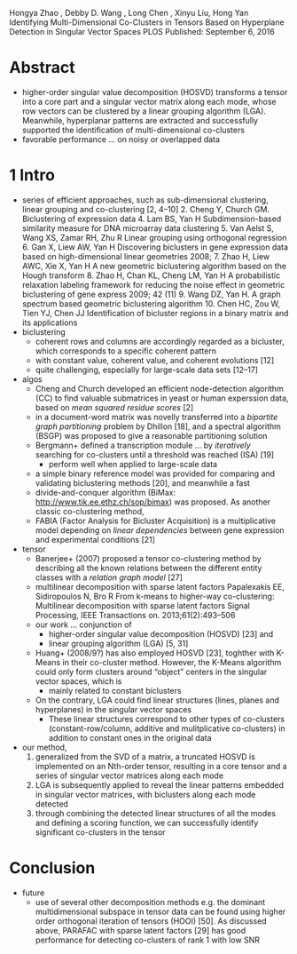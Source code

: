 Hongya Zhao , Debby D. Wang , Long Chen , Xinyu Liu, Hong Yan
Identifying Multi-Dimensional Co-Clusters in Tensors
  Based on Hyperplane Detection in Singular Vector Spaces
PLOS Published: September 6, 2016

# Abstract

* higher-order singular value decomposition (HOSVD)
  transforms a tensor into a core part and a singular vector matrix along each
  mode, whose
  row vectors can be clustered by a linear grouping algorithm (LGA). Meanwhile,
  hyperplanar patterns are extracted and successfully supported the
  identification of multi-dimensional co-clusters
* favorable performance ... on noisy or overlapped data

# 1 Intro

* series of efficient approaches, such as
  sub-dimensional clustering, linear grouping and co-clustering [2, 4–10]
  2. Cheng Y, Church GM. Biclustering of expression data
  4. Lam BS, Yan H
    Subdimension-based similarity measure for DNA microarray data clustering
  5. Van Aelst S, Wang XS, Zamar RH, Zhu R
    Linear grouping using orthogonal regression
  6. Gan X, Liew AW, Yan H
    Discovering biclusters in gene expression data
      based on high-dimensional linear geometries 2008;
  7. Zhao H, Liew AWC, Xie X, Yan H
    A new geometric biclustering algorithm based on the Hough transform
  8. Zhao H, Chan KL, Cheng LM, Yan H
    A probabilistic relaxation labeling framework
      for reducing the noise effect in geometric biclustering of gene express
    2009; 42 (11)
  9. Wang DZ, Yan H. A graph spectrum based geometric biclustering algorithm
  10. Chen HC, Zou W, Tien YJ, Chen JJ
    Identification of bicluster regions in a binary matrix and its applications
* biclustering
  * coherent rows and columns are accordingly regarded as a bicluster, which
    corresponds to a specific coherent pattern
  * with constant value, coherent value, and coherent evolutions [12]
  * quite challenging, especially for large-scale data sets [12–17]
* algos
  * Cheng and Church developed an efficient node-detection algorithm (CC) to
    find valuable submatrices in yeast or human experssion data, based on _mean
    squared residue scores_ [2]
  * in a document-word matrix was novelly transferred into a _bipartite graph
    partitioning_ problem by Dhillon [18], and a spectral algorithm (BSGP) was
    proposed to give a reasonable partitioning solution
  * Bergmann+ defined a transcription module ... by _iteratively_
    searching for co-clusters until a threshold was reached (ISA) [19]
    * perform well when applied to large-scale data
  * a simple binary reference model was provided for comparing and validating
    biclustering methods [20], and meanwhile a fast
  * divide-and-conquer algorithm (BiMax: http://www.tik.ee.ethz.ch/sop/bimax)
    was proposed. As another classic co-clustering method,
  * FABIA (Factor Analysis for Bicluster Acquisition) is a multiplicative
    model depending on _linear dependencies_ between gene expression and
    experimental conditions [21]
* tensor
  * Banerjee+ (2007) proposed a tensor co-clustering method by describing all
    the known relations between the different entity classes with a
    _relation graph model_ [27]
  * multilinear decomposition with sparse latent factors
      Papalexakis EE, Sidiropoulos N, Bro R
      From k-means to higher-way co-clustering:
        Multilinear decomposition with sparse latent factors
      Signal Processing, IEEE Transactions on. 2013;61(2):493–506
  * our work ... conjunction of
    * higher-order singular value decomposition (HOSVD) [23] and
    * linear grouping algorithm (LGA) [5, 31]
  * Huang+ (2008/9?) has also employed HOSVD [23], toghther with K-Means in
    their co-cluster method. However, the K-Means algorithm could only form
    clusters around “object” centers in the singular vector spaces, which is
    * mainly related to constant biclusters
  * On the contrary, LGA could find linear structures (lines, planes and
    hyperplanes) in the singular vector spaces
    * These linear structures correspond to other types of co-clusters
      (constant-row/column, additive and mulitplicative co-clusters)
      in addition to constant ones in the original data
* our method,
  1. generalized from the SVD of a matrix, a truncated HOSVD is implemented on
     an Nth-order tensor, resulting in a core tensor and a series of singular
     vector matrices along each mode
  2. LGA is subsequently applied to reveal the linear patterns embedded in
     singular vector matrices, with biclusters along each mode detected
  3. through combining the detected linear structures of all the modes and
     defining a scoring function, we can successfully identify significant
     co-clusters in the tensor

# Conclusion

* future
  * use of several other decomposition methods
    e.g. the dominant multidimensional subspace in tensor data can be found
    using higher order orthogonal iteration of tensors (HOOI) [50]. As
    discussed above, PARAFAC with sparse latent factors [29] has good
    performance for detecting co-clusters of rank 1 with low SNR

